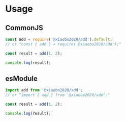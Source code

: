 # Usage

## CommonJS

```js
const add = require('@xiaobo2020/add').default;
// or "const { add } = require('@xiaobo2020/add');"

const result = add(1, 2);

console.log(result);
```

## esModule

```js
import add from '@xiaobo2020/add';
// or "import { add } from '@xiaobo2020/add';"

const result = add(1, 2);

console.log(result);
```

